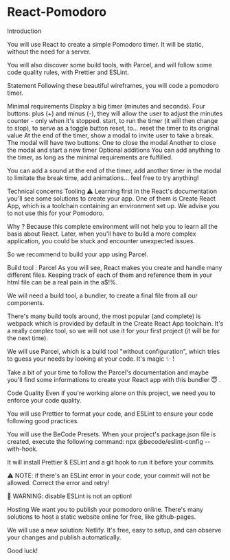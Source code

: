 # React-Pomodoro

Introduction

You will use React to create a simple Pomodoro timer.
It will be static, without the need for a server.

You will also discover some build tools, with Parcel, and will follow some code quality rules, with Prettier and ESLint.

Statement
Following these beautiful wireframes, you will code a pomodoro timer.

Minimal requirements
Display a big timer (minutes and seconds).
Four buttons:
plus (+) and minus (-), they will allow the user to adjust the minutes counter - only when it's stopped.
start, to run the timer (it will then change to stop), to serve as a toggle button
reset, to… reset the timer to its original value
At the end of the timer, show a modal to invite user to take a break. The modal will have two buttons:
One to close the modal
Another to close the modal and start a new timer
Optional additions
You can add anything to the timer, as long as the minimal requirements are fulfilled.

You can add a sound at the end of the timer, add another timer in the modal to limitate the break time, add animations… feel free to try anything!

Technical concerns
Tooling
⚠️ Learning first
In the React's documentation you'll see some solutions to create your app. One of them is Create React App, which is a toolchain containing an environment set up. We advise you to not use this for your Pomodoro.

Why ? Because this complete environment will not help you to learn all the basis about React. Later, when you'll have to build a more complex application, you could be stuck and encounter unexpected issues.

So we recommend to build your app using Parcel.

Build tool : Parcel
As you will see, React makes you create and handle many different files.
Keeping track of each of them and reference them in your html file can be a real pain in the a$!%.

We will need a build tool, a bundler, to create a final file from all our components.

There's many build tools around, the most popular (and complete) is webpack which is provided by default in the Create React App toolchain.
It's a really complex tool, so we will not use it for your first project (it will be for the next time).

We will use Parcel, which is a build tool "without configuration", which tries to guess your needs by looking at your code. It's magic ✨ !

Take a bit of your time to follow the Parcel's documentation and maybe you'll find some informations to create your React app with this bundler 😇 .

Code Quality
Even if you're working alone on this project, we need you to enforce your code quality.

You will use Prettier to format your code, and ESLint to ensure your code following good practices.

You will use the BeCode Presets. When your project's package.json file is created, execute the following command: npx @becode/eslint-config --with-hook.

It will install Prettier & ESLint and a git hook to run it before your commits.

⚠️ NOTE: if there's an ESLint error in your code, your commit will not be allowed. Correct the error and retry!

🧨 WARNING: disable ESLint is not an option!

Hosting
We want you to publish your pomodoro online. There's many solutions to host a static website online for free, like github-pages.

We will use a new solution: Netlify.
It's free, easy to setup, and can observe your changes and publish automatically.

Good luck!
